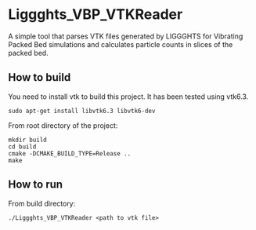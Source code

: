 # Liggghts_VBP_VTKReader

A simple tool that parses VTK files generated by LIGGGHTS for Vibrating Packed Bed simulations and calculates particle counts in slices of the packed bed.

## How to build

You need to install vtk to build this project. It has been tested using vtk6.3.

```console
sudo apt-get install libvtk6.3 libvtk6-dev
```

From root directory of the project:
```console
mkdir build
cd build
cmake -DCMAKE_BUILD_TYPE=Release ..
make
```


## How to run

From build directory:
```console
./Liggghts_VBP_VTKReader <path to vtk file>
```
